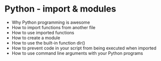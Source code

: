 # Python - import & modules

+ Why Python programming is awesome
+ How to import functions from another file
+ How to use imported functions
+ How to create a module
+ How to use the built-in function dir()
+ How to prevent code in your script from being executed when imported
+ How to use command line arguments with your Python programs